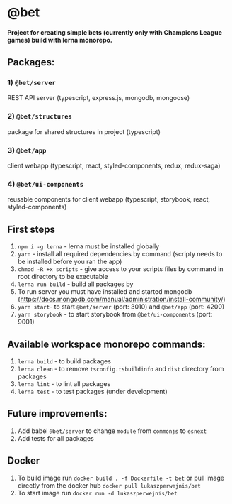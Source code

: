 # @bet

#### Project for creating simple bets (currently only with Champions League games) build with lerna monorepo.

## Packages:

### 1) `@bet/server`
REST API server (typescript, express.js, mongodb, mongoose)
### 2) `@bet/structures`
package for shared structures in project (typescript)
### 3) `@bet/app`
client webapp (typescript, react, styled-components, redux, redux-saga)
### 4) `@bet/ui-components`
reusable components for client webapp (typescript, storybook, react, styled-components)

## First steps

1. `npm i -g lerna` - lerna must be installed globally
2. `yarn` - install all required dependencies by command (scripty needs to be installed before you ran the app)
3. `chmod -R +x scripts` - give access to your scripts files by command in root directory to be executable
4. `lerna run build` - build all packages by 
5. To run server you must have installed and started mongodb (https://docs.mongodb.com/manual/administration/install-community/)
6. `yarn start`- to start `@bet/server` (port: 3010) and `@bet/app` (port: 4200)
7. `yarn storybook` - to start storybook from `@bet/ui-components` (port: 9001) 

## Available workspace monorepo commands:

1. `lerna build` - to build packages
2. `lerna clean` - to remove `tsconfig.tsbuildinfo` and `dist` directory from packages
3. `lerna lint` - to lint all packages
4. `lerna test` - to test packages (under development)

## Future improvements:

1. Add babel `@bet/server` to change `module` from `commonjs` to `esnext`
2. Add tests for all packages


## Docker

1. To build image run `docker build . -f Dockerfile -t bet` or pull image directly from the docker hub  `docker pull lukaszperwejnis/bet`
2. To start image run `docker run -d lukaszperwejnis/bet`
